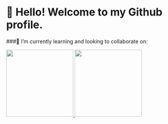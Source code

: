 # 👋 Hello! Welcome to my Github profile.


###🌱 I’m currently learning and looking to collaborate on:

 <div>
  <a href="https://github.com/Raphael-Bezerra/raphael/edit/main/README.md">
  <img height="180em" src="https://github-readme-stats.vercel.app/api?username=raphael-bezerra&show_icons=true&theme=dark&include_all_commits=true&count_private=true"/>
  <img height="180em" src="https://github-readme-stats.vercel.app/api/top-langs/?username=raphael-bezerra&layout=compact&langs_count=7&theme=dark"/>
</div>

